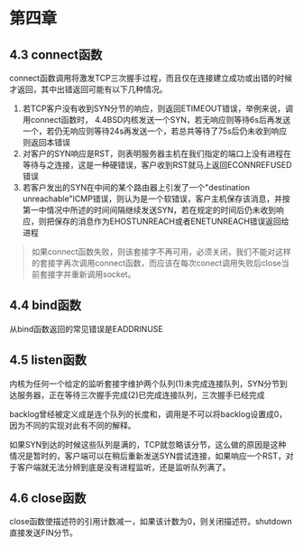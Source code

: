 # 第四章

## 4.3 connect函数

connect函数调用将激发TCP三次握手过程，而且仅在连接建立成功或出错的时候才返回，其中出错返回可能有以下几种情况。

1. 若TCP客户没有收到SYN分节的响应，则返回ETIMEOUT错误，举例来说，调用connect函数时， 4.4BSD内核发送一个SYN，若无响应则等待6s后再发送一个，若仍无响应则等待24s再发送一个，若总共等待了75s后仍未收到响应则返回本错误
2. 对客户的SYN响应是RST，则表明服务器主机在我们指定的端口上没有进程在等待与之连接，这是一种硬错误，客户收到RST就马上返回ECONNREFUSED错误
3. 若客户发出的SYN在中间的某个路由器上引发了一个"destination unreachable"ICMP错误，则认为是一个软错误，客户主机保存该消息，并按第一中情况中所述的时间间隔继续发送SYN，若在规定的时间后仍未收到响应，则把保存的消息作为EHOSTUNREACH或者ENETUNREACH错误返回给进程

> 如果connect函数失败，则该套接字不再可用，必须关闭，我们不能对这样的套接字再次调用connect函数，而应该在每次conect调用失败后close当前套接字并重新调用socket。

## 4.4 bind函数

从bind函数返回的常见错误是EADDRINUSE

## 4.5 listen函数

内核为任何一个给定的监听套接字维护两个队列(1)未完成连接队列，SYN分节到达服务器，正在等待三次握手完成(2)已完成连接队列，三次握手已经完成

backlog曾经被定义成是连个队列的长度和，调用是不可以将backlog设置成0，因为不同的实现对此有不同的解释。

如果SYN到达的时候这些队列是满的，TCP就忽略该分节，这么做的原因是这种情况是暂时的，客户端可以在稍后重新发送SYN尝试连接，如果响应一个RST，对于客户端就无法分辨到底是没有进程监听，还是监听队列满了。

## 4.6 close函数

close函数使描述符的引用计数减一，如果该计数为0，则关闭描述符。shutdown直接发送FIN分节。